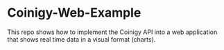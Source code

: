 # Coinigy-Web-Example

This repo shows how to implement the Coinigy API into a web application that shows real time data in a visual format (charts).
